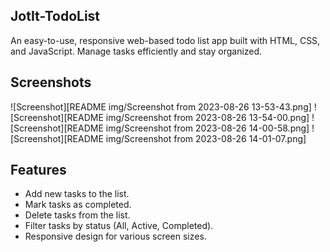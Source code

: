## JotIt-TodoList
An easy-to-use, responsive web-based todo list app built with HTML, CSS, and JavaScript. Manage tasks efficiently and stay organized.


## Screenshots
![Screenshot][README img/Screenshot from 2023-08-26 13-53-43.png]
![Screenshot][README img/Screenshot from 2023-08-26 13-54-00.png]
![Screenshot][README img/Screenshot from 2023-08-26 14-00-58.png]
![Screenshot][README img/Screenshot from 2023-08-26 14-01-07.png]


## Features
- Add new tasks to the list.
- Mark tasks as completed.
- Delete tasks from the list.
- Filter tasks by status (All, Active, Completed).
- Responsive design for various screen sizes.
